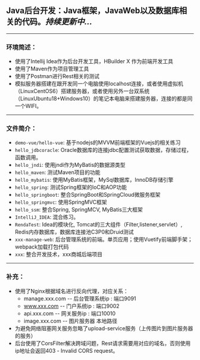 ## Java后台开发：Java框架，JavaWeb以及数据库相关的代码。*持续更新中...*
***
### 环境简述：
- 使用了Intellij Idea作为后台开发工具，HBuilder X 作为前端开发工具
- 使用了Maven作为项目管理工具
- 使用了Postman进行Rest相关的测试
- 模拟服务器搭建在跟开发同一个电脑使用localhost连接，或者使用虚拟机（LinuxCentOS6）搭建服务器，或者使用另外一台双系统（LinuxUbuntu18+Windows10）的笔记本电脑来搭建服务器，连接的都是同一个WIFI。
***
### 文件简介：
+ `demo-vue/hello-vue`: 基于nodejs的MVVM前端框架的Vuejs的相关练习
+ `hello_jdbcoracle`: Oracle数据库的连接jdbc配置测试获取数据，存储过程，函数调用。
+ `hello_jndi`: 使用jndi作为MyBatis的数据源类型
+ `hello_maven`: 测试Maven项目的功能
+ `hello_mybatis`: 使用MyBatis框架，MySql数据库，InnoDB存储引擎
+ `hello_spring`: 测试Spring框架的IoC和AOP功能
+ `hello_springboot`: 整合SpringBoot和SpringCloud微服务框架
+ `hello_springmvc`: 使用SpringMVC框架
+ `hello_ssm`: 整合Spring, SpringMCV, MyBatis三大框架
+ `IntelliJ_IDEA`: 混合练习。
+ `RendaTest`: Idea的模块化, Tomcat的三大组件（Filter,listener,servlet）, Redis内存数据库，数据库连接池C3P0和Druid测试
+ `xxx-manage-web`: 后台管理系统的前端。单页应用；使用Vuetify前端脚手架；webpack加载打包代码
+ `xxx`: 整合开发技术，xxx商城后端项目
***
### 补充：
- 使用了Nginx根据域名进行反向代理，对应关系：
    + manage.xxx.com -- 后台管理系统ip : 端口9091
    + www.xxx.com -- 门户系统ip : 端口9002
    + api.xxx.com -- 网关服务ip : 端口10010
    + image.xxx.com -- 图片服务器 本地路径
- 为避免网络阻塞网关服务忽略了upload-service服务（上传图片到图片服务器的服务）
- 后台使用了CorsFilter解决跨域问题，Rest请求需要用对应的域名，否则使用ip地址会返回403 - Invalid CORS request。


